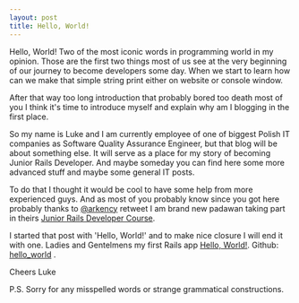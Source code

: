 ```yaml
---
layout: post
title: Hello, World!
---
```


Hello, World!
Two of the most iconic words in programming world in my opinion. Those are the first two things most of us see at the very beginning of our journey to become developers some day. When we start to learn how can we make that simple string print either on website or console window.

After that way too long introduction that probably bored too death most of you I think it's time to introduce myself and explain why am I blogging in the first place.

So my name is Luke and I am currently employee of one of biggest Polish IT companies as Software Quality Assurance Engineer, but that blog will be about something else. It will serve as a place for my story of becoming Junior Rails Developer. And maybe someday you can find here some more advanced stuff and maybe some general IT posts.

To do that I thought it would be cool to have some help from more experienced guys. And as most of you probably know since you got here probably thanks to [@arkency](https://twitter.com/arkency) retweet I am brand new padawan taking part in theirs [Junior Rails Developer Course](http://blog.arkency.com/junior-rails-developer/).

I started that post with 'Hello, World!' and to make nice closure I will end it with one.
Ladies and Gentelmens my first Rails app [Hello, World!](https://sheltered-springs-23597.herokuapp.com/). Github: [hello_world](https://github.com/LukeP91/hello_world) .

Cheers
Luke

P.S. Sorry for any misspelled words or strange grammatical constructions.
